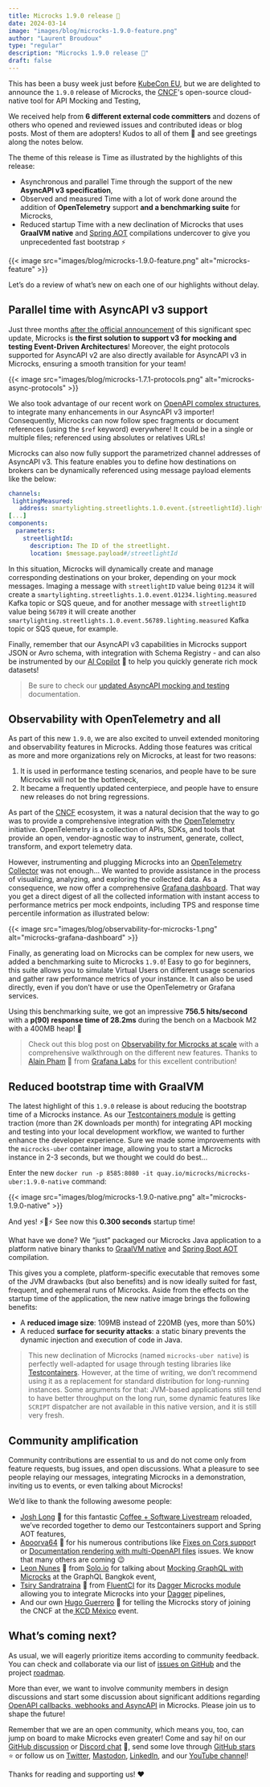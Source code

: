 ```yaml
---
title: Microcks 1.9.0 release 🚀
date: 2024-03-14
image: "images/blog/microcks-1.9.0-feature.png"
author: "Laurent Broudoux"
type: "regular"
description: "Microcks 1.9.0 release 🚀"
draft: false
---
```


This has been a busy week just before [KubeCon EU](https://www.linkedin.com/feed/update/urn:li:activity:7173641963068350464), but we are delighted to announce the `1.9.0` release of Microcks, the [CNCF](https://landscape.cncf.io/?selected=microcks)'s open-source cloud-native tool for API Mocking and Testing,

We received help from **6 different external code committers** and dozens of others who opened and reviewed issues and contributed ideas or blog posts. Most of them are adopters! Kudos to all of them 👏 and see greetings along the notes below.

The theme of this release is Time as illustrated by the highlights of this release:

* Asynchronous and parallel Time through the support of the new **AsyncAPI v3 specification**,
* Observed and measured Time with a lot of work done around the addition of **OpenTelemetry** support **and a benchmarking suite** for Microcks,
* Reduced startup Time with a new declination of Microcks that uses **GraalVM native** and [Spring AOT](https://docs.spring.io/spring-framework/reference/core/aot.html) compilations undercover to give you unprecedented fast bootstrap ⚡

{{< image src="images/blog/microcks-1.9.0-feature.png" alt="microcks-feature" >}}

Let’s do a review of what’s new on each one of our highlights without delay.


## Parallel time with AsyncAPI v3 support

Just three months [after the official announcement](https://www.asyncapi.com/blog/release-notes-3.0.0) of this significant spec update, Microcks is **the first solution to support v3 for mocking and testing Event-Driven Architectures**! Moreover, the eight protocols supported for AsyncAPI v2 are also directly available for AsyncAPI v3 in Microcks, ensuring a smooth transition for your team!

{{< image src="images/blog/microcks-1.7.1-protocols.png" alt="microcks-async-protocols" >}}

We also took advantage of our recent work on [OpenAPI complex structures](https://microcks.io/blog/microcks-1.8.1-release/#openapi-complex-structures), to integrate many enhancements in our AsyncAPI v3 importer! Consequently, Microcks can now follow spec fragments or document references (using the `$ref` keyword) everywhere! It could be in a single or multiple files; referenced using absolutes or relatives URLs!

Microcks can also now fully support the parametrized channel addresses of AsyncAPI v3. This feature enables you to define how destinations on brokers can be dynamically referenced using message payload elements like the below:

```yaml
channels:
 lightingMeasured:
   address: smartylighting.streetlights.1.0.event.{streetlightId}.lighting.measured
[...]
components:
  parameters:
    streetlightId:
      description: The ID of the streetlight.
      location: $message.payload#/streetlightId
```

In this situation, Microcks will dynamically create and manage corresponding destinations on your broker, depending on your mock messages. Imaging a message with `streetlightID` value being `01234` it will create a ``smartylighting.streetlights.1.0.event.01234.lighting.measured`` Kafka topic or SQS queue, and for another message with `streetlightID` value being `56789` it will create another ``smartylighting.streetlights.1.0.event.56789.lighting.measured`` Kafka topic or SQS queue, for example.

Finally, remember that our AsyncAPI v3 capabilities in Microcks support JSON or Avro schema, with integration with Schema Registry - and can also be instrumented by our [AI Copilot](https://microcks.io/blog/microcks-1.8.0-release/#introducing-ai-copilot) 🤖 to help you quickly generate rich mock datasets!

> Be sure to check our [updated AsyncAPI mocking and testing](https://microcks.io/documentation/references/artifacts/asyncapi-conventions/) documentation.


## Observability with OpenTelemetry and all

As part of this new `1.9.0`, we are also excited to unveil extended monitoring and observability features in Microcks. Adding those features was critical as more and more organizations rely on Microcks, at least for two reasons:

1. It is used in performance testing scenarios, and people have to be sure Microcks will not be the bottleneck,
2. It became a frequently updated centerpiece, and people have to ensure new releases do not bring regressions.

As part of the [CNCF](https://cncf.io) ecosystem, it was a natural decision that the way to go was to provide a comprehensive integration with the [OpenTelemetry](https://opentelemetry.io/) initiative. OpenTelemetry is a collection of APIs, SDKs, and tools that provide an open, vendor-agnostic way to instrument, generate, collect, transform, and export telemetry data.

However, instrumenting and plugging Microcks into an [OpenTelemetry Collector](https://opentelemetry.io/docs/collector/) was not enough… We wanted to provide assistance in the process of visualizing, analyzing, and exploring the collected data. As a consequence, we now offer a comprehensive [Grafana dashboard](https://grafana.com/grafana/). That way you get a direct digest of all the collected information with instant access to performance metrics per mock endpoints, including TPS and response time percentile information as illustrated below:

{{< image src="images/blog/observability-for-microcks-1.png" alt="microcks-grafana-dashboard" >}}

Finally, as generating load on Microcks can be complex for new users, we added a benchmarking suite to Microcks `1.9.0`! Easy to go for beginners, this suite allows you to simulate Virtual Users on different usage scenarios and gather raw performance metrics of your instance. It can also be used directly, even if you don’t have or use the OpenTelemetry or Grafana services.

Using this benchmarking suite, we got an impressive **756.5 hits/second** with a **p(90) response time of 28.2ms** during the bench on a Macbook M2 with a 400MB heap! 🚀

> Check out this blog post on [Observability for Microcks at scale](https://microcks.io/blog/observability-for-microcks-at-scale/) with a comprehensive walkthrough on the different new features. Thanks to [Alain Pham](https://www.linkedin.com/in/alainpham/) 🙏 from [Grafana Labs](https://grafana.com/) for this excellent contribution!


## Reduced bootstrap time with GraalVM

The latest highlight of this `1.9.0` release is about reducing the bootstrap time of a Microcks instance. As our [Testcontainers module](https://testcontainers.com/modules/microcks/) is getting traction (more than 2K downloads per month) for integrating API mocking and testing into your local development workflow, we wanted to further enhance the developer experience. Sure we made some improvements with the `microcks-uber` container image, allowing you to start a Microcks instance in 2-3 seconds, but we thought we could do best…

Enter the new `docker run -p 8585:8080 -it quay.io/microcks/microcks-uber:1.9.0-native` command: 

{{< image src="images/blog/microcks-1.9.0-native.png" alt="microcks-1.9.0-native" >}}

And yes! ⚡🚀⚡ See now this **0.300 seconds** startup time! 

What have we done? We “just” packaged our Microcks Java application to a platform native binary thanks to [GraalVM native](https://www.graalvm.org/latest/reference-manual/native-image/) and [Spring Boot AOT](https://docs.spring.io/spring-boot/docs/current/reference/html/native-image.html) compilation. 

This gives you a complete, platform-specific executable that removes some of the JVM drawbacks (but also benefits) and is now ideally suited for fast, frequent, and ephemeral runs of Microcks. Aside from the effects on the startup time of the application, the new native image brings the following benefits:

* A **reduced image size**: 109MB instead of 220MB (yes, more than 50%)
* A reduced **surface for security attacks**: a static binary prevents the dynamic injection and execution of code in Java.

> This new declination of Microcks (named `microcks-uber native`) is perfectly well-adapted for usage through testing libraries like [Testcontainers](https://testcontainers.com). However, at the time of writing, we don’t recommend using it as a replacement for standard distribution for long-running instances. Some arguments for that: JVM-based applications still tend to have better throughput on the long run, some dynamic features like `SCRIPT` dispatcher are not available in this native version, and it is still very fresh. 

## Community amplification

Community contributions are essential to us and do not come only from feature requests, bug issues, and open discussions. What a pleasure to see people relaying our messages, integrating Microcks in a demonstration, inviting us to events, or even talking about Microcks!

We’d like to thank the following awesome people:

* [Josh Long](https://twitter.com/starbuxman) 🙏 for this fantastic [Coffee + Software Livestream](https://www.youtube.com/watch?v=VsTj0hyYiAA&t=1s) reloaded, we’ve recorded together to demo our Testcontainers support and Spring AOT features,
* [Apoorva64](https://github.com/Apoorva64) 🙏 for his numerous contributions like [Fixes on Cors suppor](https://github.com/microcks/microcks/issues/1082)t or [Documentation rendering with multi-OpenAPI files](https://github.com/microcks/microcks/issues/1067) issues. We know that many others are coming 😉
* [Leon Nunes](https://www.linkedin.com/in/leon-nunes/) 🙏 from [Solo.io](https://solo.io) for talking about [Mocking GraphQL with Microcks](https://www.youtube.com/watch?v=_Tfed1VJTHU) at the GraphQL Bangkok event,
* [Tsiry Sandratraina](https://www.linkedin.com/in/tsiry-sandratraina/) 🙏 from [FluentCI](https://fluentci.io/) for its [Dagger Microcks module](https://daggerverse.dev/mod/github.com/fluent-ci-templates/microcks-pipeline@49e9bd8005a27df55de8c42acc4a1841986a1518) allowing you to integrate Microcks into your [Dagger](https://dagger.io) pipelines,
* And our own [Hugo Guerrero](https://github.com/hguerrero) 🙏 for telling the Microcks story of joining the CNCF  at the[ KCD México](https://twitter.com/kcd_mexico) event.


## What’s coming next?

As usual, we will eagerly prioritize items according to community feedback. You can check and collaborate via our list of [issues on GitHub](https://github.com/microcks/microcks/issues) and the project [roadmap](https://github.com/orgs/microcks/projects/1).

More than ever, we want to involve community members in design discussions and start some discussion about significant additions regarding [OpenAPI callbacks, webhooks and AsyncAPI](https://github.com/orgs/microcks/discussions/1039) in Microcks. Please join us to shape the future!

Remember that we are an open community, which means you, too, can jump on board to make Microcks even greater! Come and say hi! on our [GitHub discussion](https://github.com/microcks/microcks/discussions) or [Discord chat](https://microcks.io/discord-invite/) 👻, send some love through [GitHub stars](https://github.com/microcks/microcks) ⭐️ or follow us on [Twitter](https://twitter.com/microcksio), [Mastodon](https://hachyderm.io/@microcksio@mastodon.social), [LinkedIn](https://www.linkedin.com/company/microcks/), and our [YouTube channel](https://www.youtube.com/c/Microcks)!

Thanks for reading and supporting us! ❤️
